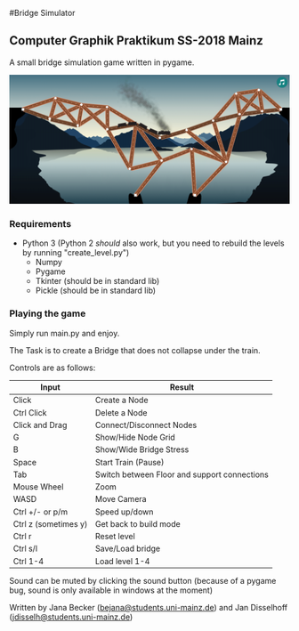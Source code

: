 #Bridge Simulator

## Computer Graphik Praktikum SS-2018 Mainz



A small bridge simulation game written in pygame.

![Choo-Choo](images/TrainGameImage.png)


### Requirements

- Python 3 (Python 2 *should* also work, but you need to rebuild the levels by running "create_level.py")
  - Numpy
  - Pygame
  - Tkinter (should be in standard lib)
  - Pickle (should be in standard lib)



### Playing the game

Simply run main.py and enjoy.

The Task is to create a Bridge that does not collapse under the train.

Controls are as follows:

| Input                | Result                                       |
| -------------------- | -------------------------------------------- |
| Click                | Create a Node                                |
| Ctrl Click                | Delete a Node                                |
| Click and Drag       | Connect/Disconnect Nodes                                |
| G                    | Show/Hide Node Grid                          |
| B                    | Show/Wide Bridge Stress                      |
| Space                | Start Train (Pause)                          |
| Tab                  | Switch between Floor and support connections |
| Mouse Wheel          | Zoom                                         |
| WASD                 | Move Camera                                  |
| Ctrl +/- or p/m      | Speed up/down                                |
| Ctrl z (sometimes y) | Get back to build mode                       |
| Ctrl r               | Reset level                                  |
| Ctrl s/l             | Save/Load bridge                             |
| Ctrl 1-4             | Load level 1-4                               |



Sound can be muted by clicking the sound button (because of a pygame bug, sound is only available in windows at the moment)


Written by Jana Becker (bejana@students.uni-mainz.de) and Jan Disselhoff (jdisselh@students.uni-mainz.de)

